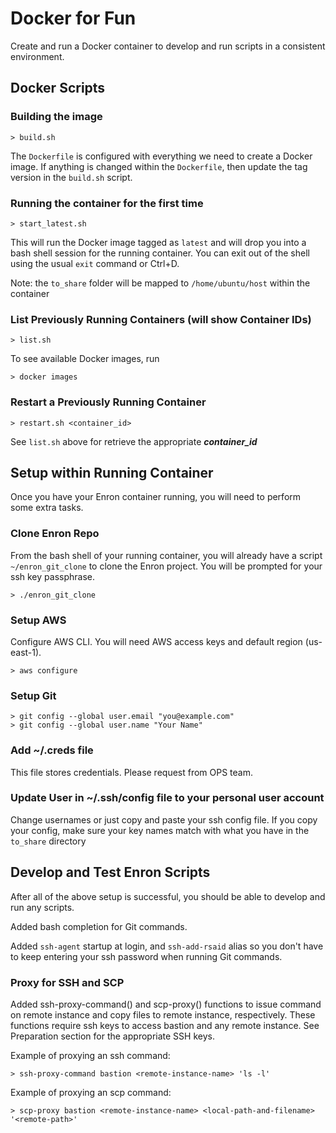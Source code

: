# Docker for Fun

Create and run a Docker container to develop and run scripts in a consistent environment.


## Docker Scripts

### Building the image

```
> build.sh
```

The `Dockerfile` is configured with everything we need to create a Docker image. If anything is changed within the `Dockerfile`, then update the tag version in the `build.sh` script.

### Running the container for the first time

```
> start_latest.sh
```

This will run the Docker image tagged as `latest` and will drop you into a bash shell session for the running container. You can exit out of the shell using the usual `exit` command or Ctrl+D.

Note: the `to_share` folder will be mapped to `/home/ubuntu/host` within the container

### List Previously Running Containers (will show Container IDs)

```
> list.sh
```

To see available Docker images, run

```
> docker images
```

### Restart a Previously Running Container

```
> restart.sh <container_id>
```

See `list.sh` above for retrieve the appropriate ___container_id___

## Setup within Running Container

Once you have your Enron container running, you will need to perform some extra tasks.

### Clone Enron Repo

From the bash shell of your running container, you will already have a script `~/enron_git_clone` to clone the Enron project. You will be prompted for your ssh key passphrase.

```
> ./enron_git_clone
```

### Setup AWS

Configure AWS CLI. You will need AWS access keys and default region (us-east-1).

```
> aws configure
```

### Setup Git

```
> git config --global user.email "you@example.com"
> git config --global user.name "Your Name"
```

### Add ~/.creds file

This file stores credentials. Please request from OPS team.

### Update User in ~/.ssh/config file to your personal user account

Change usernames or just copy and paste your ssh config file. If you copy your config, make sure your key names match with what you have in the `to_share` directory


## Develop and Test Enron Scripts

After all of the above setup is successful, you should be able to develop and run any scripts.

Added bash completion for Git commands.

Added `ssh-agent` startup at login, and `ssh-add-rsaid` alias so you don't have to keep entering your ssh password when running Git commands.

### Proxy for SSH and SCP

Added ssh-proxy-command() and scp-proxy() functions to issue command on remote instance and copy files to remote instance, respectively. These functions require ssh keys to access bastion and any remote instance. See Preparation section for the appropriate SSH keys.

Example of proxying an ssh command:

```
> ssh-proxy-command bastion <remote-instance-name> 'ls -l'

```

Example of proxying an scp command:

```
> scp-proxy bastion <remote-instance-name> <local-path-and-filename> '<remote-path>'
```
